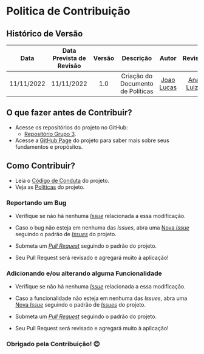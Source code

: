 # Politica de Contribuição

## Histórico de Versão
|Data|Data Prevista de Revisão|Versão|Descrição|Autor|Revisor|
| :----------: |:-----------:| :------: | :-----------: | :---------: |:---------: |
|11/11/2022|11/11/2022|1.0|Criação do Documento de Políticas| [Joao Lucas](https://github.com/HacKairos)|[Ana Luiza](https://github.com/AnHoff)

## O que fazer antes de Contribuir?

* Acesse os repositórios do projeto no GitHub:
    * [Repositório Grupo 3](https://github.com/Requisitos-de-Software/2022.2-MEI).
* Acesse a [GitHub Page](https://Requisitos-de-Software.github.io/2022.2-MEI/) do projeto para saber mais sobre seus fundamentos
 e propósitos.


## Como Contribuir?

* Leia o [Código de Conduta](https://Requisitos-de-Software.github.io/2022.2-MEI/Politicas/CONTRIBUTING/) do projeto.
* Veja as [Políticas](https://Requisitos-de-Software.github.io/2022.2-MEI/Politicas/BRANCH/) do projeto.

### Reportando um Bug

* Verifique se não há nenhuma [_Issue_](https://github.com/Requisitos-de-Software/2022.2-MEI/issues) relacionada a essa modificação.

* Caso o bug não esteja em nenhuma das _Issues_, abra uma [Nova _Issue_](https://github.com/Requisitos-de-Software/2022.2-MEI/issues/new/choose) seguindo o padrão de [_Issues_](https://github.com/Requisitos-de-Software/2022.2-MEI/blob/main/.github/ISSUE_TEMPLATE/template-padrao.md) do projeto.

* Submeta um [_Pull Request_](https://github.com/Requisitos-de-Software/2022.2-MEI/pulls) seguindo o padrão do projeto.

* Seu Pull Request será revisado e agregará muito à aplicação!

### Adicionando e/ou alterando alguma Funcionalidade

* Verifique se não há nenhuma [_Issue_](https://github.com/Requisitos-de-Software/2022.2-MEI/issues) relacionada a essa modificação.

* Caso a funcionalidade não esteja em nenhuma das _Issues_, abra uma [Nova _Issue_](https://github.com/Requisitos-de-Software/2022.2-MEI/issues/new/choose) seguindo o padrão de [_Issues_](https://github.com/Requisitos-de-Software/2022.2-MEI/blob/main/.github/ISSUE_TEMPLATE/template-padrao.md) do projeto.

* Submeta um [_Pull Request_](https://github.com/Requisitos-de-Software/2022.2-MEI/pulls) seguindo o padrão do projeto.

* Seu Pull Request será revisado e agregará muito à aplicação!

### Obrigado pela Contribuição! 😊
